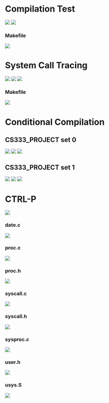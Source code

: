 # Compilation Test
![](testing-image/compilation-test/1.png)
![](testing-image/compilation-test/2.png)
### Makefile
![](testing-image/compilation-test/code.png)

# System Call Tracing
![](testing-image/syscall-tracing/1.png)
![](testing-image/syscall-tracing/2.png)
![](testing-image/syscall-tracing/3.png)
### Makefile
![](testing-image/syscall-tracing/code.png)

# Conditional Compilation
## CS333_PROJECT set 0
![](testing-image/conditional-compilation/set0/1.png)
![](testing-image/conditional-compilation/set0/2.png)
![](testing-image/conditional-compilation/set0/3.png)

## CS333_PROJECT set 1
![](testing-image/conditional-compilation/set1/1.png)
![](testing-image/conditional-compilation/set1/2.png)
![](testing-image/conditional-compilation/set1/3.png)

# CTRL-P
![](testing-image/date/1.png)

### date.c
![](testing-image/date.c.png)

### proc.c
![](testing-image/proc.c.png)

### proc.h
![](testing-image/proc.h.png)

### syscall.c
![](testing-image/syscall.c.png)

### syscall.h
![](testing-image/syscall.h.png)

### sysproc.c
![](testing-image/sysproc.c.png)

### user.h
![](testing-image/user.h.png)

### usys.S
![](testing-image/usys.S.png)

